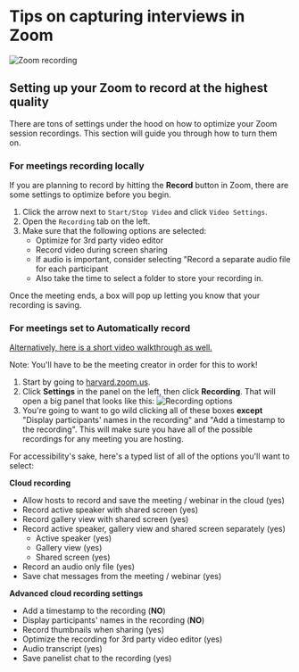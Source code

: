 # Tips on capturing interviews in Zoom
![Zoom recording](https://media.giphy.com/media/UQfqQifAjmFHVmstIl/giphy.gif)

## Setting up your Zoom to record at the highest quality
There are tons of settings under the hood on how to optimize your Zoom session recordings. This section will guide you through how to turn them on.

### For meetings recording locally
If you are planning to record by hitting the **Record** button in Zoom, there are some settings to optimize before you begin.

1. Click the arrow next to `Start/Stop Video` and click `Video Settings`.
2. Open the `Recording` tab on the left.
3. Make sure that the following options are selected:
    * Optimize for 3rd party video editor
    * Record video during screen sharing
    * If audio is important, consider selecting "Record a separate audio file for each participant
    * Also take the time to select a folder to store your recording in.

Once the meeting ends, a box will pop up letting you know that your recording is saving.



### For meetings set to Automatically record
 [Alternatively, here is a short video walkthrough as well.](https://www.youtube.com/watch?v=Ty0CJH5yzWw&feature=youtu.be)

Note: You'll have to be the meeting creator in order for this to work!

1. Start by going to [harvard.zoom.us](harvard.zoom.us).
2. Click **Settings** in the panel on the left, then click **Recording**.
That will open a big panel that looks like this:
![Recording options](https://files.slack.com/files-pri/T0HTW3H0V-F0167140CE5/screen_shot_2020-06-22_at_11.49.27_am.png?pub_secret=f528e0fbaf)
3. You're going to want to go wild clicking all of these boxes **except** "Display participants' names in the recording" and "Add a timestamp to the recording". This will make sure you have all of the possible recordings for any meeting you are hosting.


For accessibility's sake, here's a typed list of all of the options you'll want to select:


**Cloud recording**

- Allow hosts to record and save the meeting / webinar in the cloud (yes)
- Record active speaker with shared screen (yes)
- Record gallery view with shared screen (yes)
- Record active speaker, gallery view and shared screen separately (yes)
   - Active speaker (yes)
  - Gallery view (yes)
  - Shared screen (yes)
- Record an audio only file (yes)
- Save chat messages from the meeting / webinar (yes)

**Advanced cloud recording settings**
- Add a timestamp to the recording (**NO**)
- Display participants' names in the recording (**NO**)
- Record thumbnails when sharing (yes)
- Optimize the recording for 3rd party video editor (yes)
- Audio transcript (yes)
- Save panelist chat to the recording (yes)
